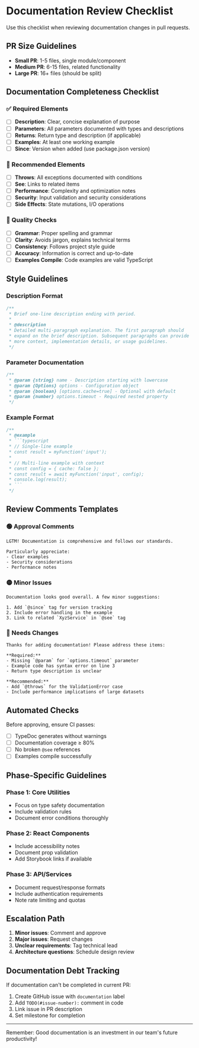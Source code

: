 # Documentation Review Checklist

Use this checklist when reviewing documentation changes in pull requests.

## PR Size Guidelines

- **Small PR**: 1-5 files, single module/component
- **Medium PR**: 6-15 files, related functionality
- **Large PR**: 16+ files (should be split)

## Documentation Completeness Checklist

### ✅ Required Elements

- [ ] **Description**: Clear, concise explanation of purpose
- [ ] **Parameters**: All parameters documented with types and descriptions
- [ ] **Returns**: Return type and description (if applicable)
- [ ] **Examples**: At least one working example
- [ ] **Since**: Version when added (use package.json version)

### 📝 Recommended Elements

- [ ] **Throws**: All exceptions documented with conditions
- [ ] **See**: Links to related items
- [ ] **Performance**: Complexity and optimization notes
- [ ] **Security**: Input validation and security considerations
- [ ] **Side Effects**: State mutations, I/O operations

### 🎯 Quality Checks

- [ ] **Grammar**: Proper spelling and grammar
- [ ] **Clarity**: Avoids jargon, explains technical terms
- [ ] **Consistency**: Follows project style guide
- [ ] **Accuracy**: Information is correct and up-to-date
- [ ] **Examples Compile**: Code examples are valid TypeScript

## Style Guidelines

### Description Format

```typescript
/**
 * Brief one-line description ending with period.
 *
 * @description
 * Detailed multi-paragraph explanation. The first paragraph should
 * expand on the brief description. Subsequent paragraphs can provide
 * more context, implementation details, or usage guidelines.
 */
```

### Parameter Documentation

```typescript
/**
 * @param {string} name - Description starting with lowercase
 * @param {Options} options - Configuration object
 * @param {boolean} [options.cache=true] - Optional with default
 * @param {number} options.timeout - Required nested property
 */
```

### Example Format

```typescript
/**
 * @example
 * ```typescript
 * // Single-line example
 * const result = myFunction('input');
 *
 * // Multi-line example with context
 * const config = { cache: false };
 * const result = await myFunction('input', config);
 * console.log(result);
 * ```
 */
```

## Review Comments Templates

### 🟢 Approval Comments

```
LGTM! Documentation is comprehensive and follows our standards.

Particularly appreciate:
- Clear examples
- Security considerations
- Performance notes
```

### 🟡 Minor Issues

```
Documentation looks good overall. A few minor suggestions:

1. Add `@since` tag for version tracking
2. Include error handling in the example
3. Link to related `XyzService` in `@see` tag
```

### 🔴 Needs Changes

```
Thanks for adding documentation! Please address these items:

**Required:**
- Missing `@param` for `options.timeout` parameter
- Example code has syntax error on line 3
- Return type description is unclear

**Recommended:**
- Add `@throws` for the ValidationError case
- Include performance implications of large datasets
```

## Automated Checks

Before approving, ensure CI passes:

- [ ] TypeDoc generates without warnings
- [ ] Documentation coverage ≥ 80%
- [ ] No broken `@see` references
- [ ] Examples compile successfully

## Phase-Specific Guidelines

### Phase 1: Core Utilities
- Focus on type safety documentation
- Include validation rules
- Document error conditions thoroughly

### Phase 2: React Components
- Include accessibility notes
- Document prop validation
- Add Storybook links if available

### Phase 3: API/Services
- Document request/response formats
- Include authentication requirements
- Note rate limiting and quotas

## Escalation Path

1. **Minor issues**: Comment and approve
2. **Major issues**: Request changes
3. **Unclear requirements**: Tag technical lead
4. **Architecture questions**: Schedule design review

## Documentation Debt Tracking

If documentation can't be completed in current PR:

1. Create GitHub issue with `documentation` label
2. Add `TODO(#issue-number):` comment in code
3. Link issue in PR description
4. Set milestone for completion

---

Remember: Good documentation is an investment in our team's future productivity!
